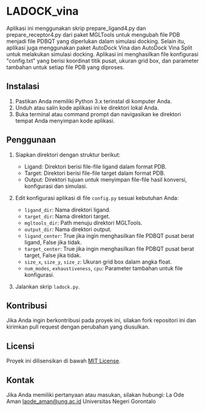 # LADOCK_vina
Aplikasi ini menggunakan skrip prepare_ligand4.py dan prepare_receptor4.py dari paket MGLTools untuk mengubah file PDB menjadi file PDBQT yang diperlukan dalam simulasi docking. Selain itu, aplikasi juga menggunakan paket AutoDock Vina dan AutoDock Vina Split untuk melakukan simulasi docking. Aplikasi ini menghasilkan file konfigurasi "config.txt" yang berisi koordinat titik pusat, ukuran grid box, dan parameter tambahan untuk setiap file PDB yang diproses.

## Instalasi

1. Pastikan Anda memiliki Python 3.x terinstal di komputer Anda.
2. Unduh atau salin kode aplikasi ini ke direktori lokal Anda.
3. Buka terminal atau command prompt dan navigasikan ke direktori tempat Anda menyimpan kode aplikasi.

## Penggunaan
1. Siapkan direktori dengan struktur berikut:
   - Ligand: Direktori berisi file-file ligand dalam format PDB.
   - Target: Direktori berisi file-file target dalam format PDB.
   - Output: Direktori tujuan untuk menyimpan file-file hasil konversi, konfigurasi dan simulasi.

2. Edit konfigurasi aplikasi di file `config.py` sesuai kebutuhan Anda:
   - `ligand_dir`: Nama direktori ligand.
   - `target_dir`: Nama direktori target.
   - `mgltools_dir`: Path menuju direktori MGLTools.
   - `output_dir`: Nama direktori output.
   - `ligand_center`: True jika ingin menghasilkan file PDBQT pusat berat ligand, False jika tidak.
   - `target_center`: True jika ingin menghasilkan file PDBQT pusat berat target, False jika tidak.
   - `size_x`, `size_y`, `size_z`: Ukuran grid box dalam angka float.
   - `num_modes`, `exhaustiveness`, `cpu`: Parameter tambahan untuk file konfigurasi.

3. Jalankan skrip `ladock.py`.

## Kontribusi

Jika Anda ingin berkontribusi pada proyek ini, silakan fork repositori ini dan kirimkan pull request dengan perubahan yang diusulkan.

## Licensi

Proyek ini dilisensikan di bawah [MIT License](https://opensource.org/licenses/MIT).

## Kontak
Jika Anda memiliki pertanyaan atau masukan, silakan hubungi:
La Ode Aman
laode_aman@ung.ac.id
Universitas Negeri Gorontalo
